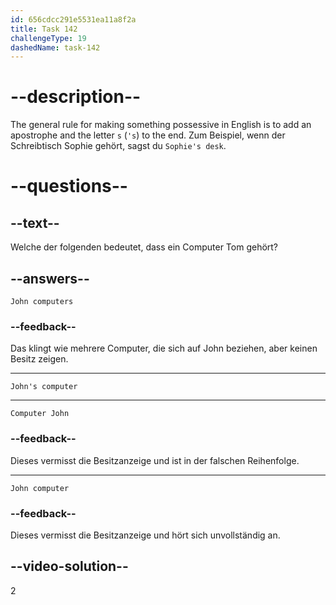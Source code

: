 ```yaml
---
id: 656cdcc291e5531ea11a8f2a
title: Task 142
challengeType: 19
dashedName: task-142
---
```


# --description--

The general rule for making something possessive in English is to add an apostrophe and the letter `s` (`'s`) to the end. Zum Beispiel, wenn der Schreibtisch Sophie gehört, sagst du `Sophie's desk`.

# --questions--

## --text--

Welche der folgenden bedeutet, dass ein Computer Tom gehört?

## --answers--

`John computers`

### --feedback--

Das klingt wie mehrere Computer, die sich auf John beziehen, aber keinen Besitz zeigen.

---

`John's computer`

---

`Computer John`

### --feedback--

Dieses vermisst die Besitzanzeige und ist in der falschen Reihenfolge.

---

`John computer`

### --feedback--

Dieses vermisst die Besitzanzeige und hört sich unvollständig an.

## --video-solution--

2
